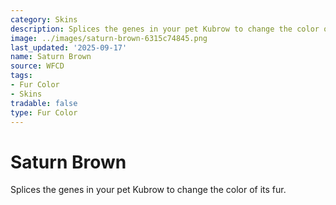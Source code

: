 ```yaml
---
category: Skins
description: Splices the genes in your pet Kubrow to change the color of its fur.
image: ../images/saturn-brown-6315c74845.png
last_updated: '2025-09-17'
name: Saturn Brown
source: WFCD
tags:
- Fur Color
- Skins
tradable: false
type: Fur Color
---
```


# Saturn Brown

Splices the genes in your pet Kubrow to change the color of its fur.

